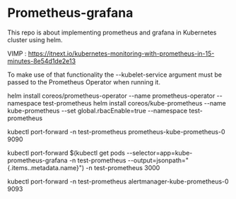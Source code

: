 # Prometheus-grafana
This repo is about implementing prometheus and grafana in Kubernetes cluster using helm.


VIMP : 
https://itnext.io/kubernetes-monitoring-with-prometheus-in-15-minutes-8e54d1de2e13

To make use of that functionality the --kubelet-service argument must be passed to the Prometheus Operator when running it.



helm install coreos/prometheus-operator --name prometheus-operator --namespace  test-prometheus  <Run with values.yaml> 
helm install coreos/kube-prometheus --name kube-prometheus --set global.rbacEnable=true --namespace test-prometheus 

kubectl port-forward -n test-prometheus prometheus-kube-prometheus-0 9090

kubectl port-forward $(kubectl get  pods --selector=app=kube-prometheus-grafana -n  test-prometheus  --output=jsonpath="{.items..metadata.name}") -n  test-prometheus  3000

kubectl port-forward -n test-prometheus alertmanager-kube-prometheus-0 9093

